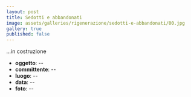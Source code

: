 ```yaml
---
layout: post
title: Sedotti e abbandonati
image: assets/galleries/rigenerazione/sedotti-e-abbandonati/00.jpg
gallery: true
published: false
---
```


...in costruzione

- **oggetto**: --
- **committente**: --
- **luogo**: --
- **data**: --
- **foto**: --
